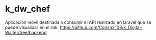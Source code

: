 # k_dw_chef
Aplicación móvil destinada a consumir el API realizado en laravel que se puede visualizar en el link: https://github.com/Corian2108/k_Digital-Waiter/tree/backend
